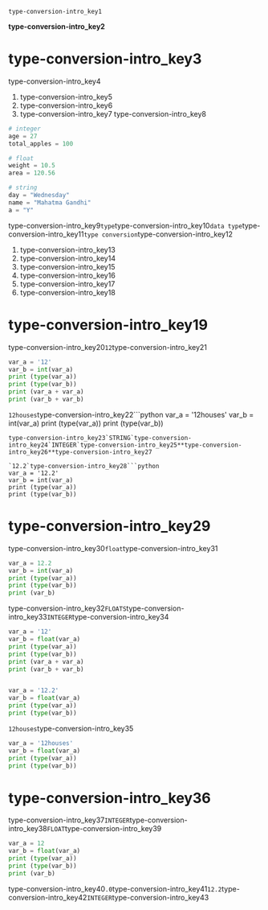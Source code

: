 ```ngMeta
type-conversion-intro_key1
```
**type-conversion-intro_key2**

# type-conversion-intro_key3
type-conversion-intro_key4

1. type-conversion-intro_key5
2. type-conversion-intro_key6
3. type-conversion-intro_key7
type-conversion-intro_key8

```python
# integer
age = 27
total_apples = 100

# float
weight = 10.5
area = 120.56

# string
day = "Wednesday"
name = "Mahatma Gandhi"
a = "Y"
```
type-conversion-intro_key9`type`type-conversion-intro_key10`data type`type-conversion-intro_key11`type conversion`type-conversion-intro_key12

1. type-conversion-intro_key13
6. type-conversion-intro_key14
2. type-conversion-intro_key15
3. type-conversion-intro_key16
4. type-conversion-intro_key17
5. type-conversion-intro_key18
# type-conversion-intro_key19
type-conversion-intro_key20`12`type-conversion-intro_key21

```python
var_a = '12'
var_b = int(var_a)
print (type(var_a))
print (type(var_b))
print (var_a + var_a)
print (var_b + var_b)
```
`12houses`type-conversion-intro_key22```python
var_a = '12houses'
var_b = int(var_a)
print (type(var_a))
print (type(var_b))
```
type-conversion-intro_key23`STRING`type-conversion-intro_key24`INTEGER`type-conversion-intro_key25**type-conversion-intro_key26**type-conversion-intro_key27

`12.2`type-conversion-intro_key28```python
var_a = '12.2'
var_b = int(var_a)
print (type(var_a))
print (type(var_b))
```
# type-conversion-intro_key29
type-conversion-intro_key30`float`type-conversion-intro_key31

```python
var_a = 12.2
var_b = int(var_a)
print (type(var_a))
print (type(var_b))
print (var_b)
```
type-conversion-intro_key32`FLOATS`type-conversion-intro_key33`INTEGER`type-conversion-intro_key34

```python
var_a = '12'
var_b = float(var_a)
print (type(var_a))
print (type(var_b))
print (var_a + var_a)
print (var_b + var_b)
```
```python

var_a = '12.2'
var_b = float(var_a)
print (type(var_a))
print (type(var_b))
```
`12houses`type-conversion-intro_key35

```python
var_a = '12houses'
var_b = float(var_a)
print (type(var_a))
print (type(var_b))
```
# type-conversion-intro_key36
type-conversion-intro_key37`INTEGER`type-conversion-intro_key38`FLOAT`type-conversion-intro_key39

```python
var_a = 12
var_b = float(var_a)
print (type(var_a))
print (type(var_b))
print (var_b)
```
type-conversion-intro_key40`.0`type-conversion-intro_key41`12.2`type-conversion-intro_key42`INTEGER`type-conversion-intro_key43